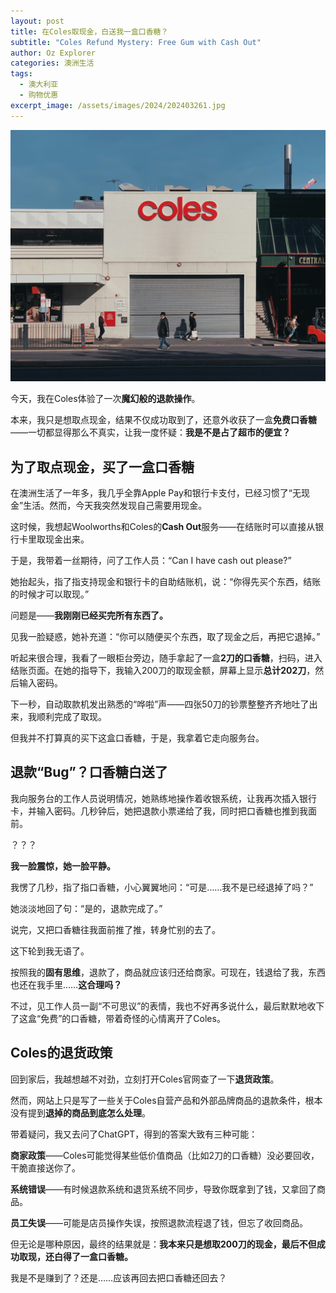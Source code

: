 ```yaml
---
layout: post
title: 在Coles取现金，白送我一盒口香糖？
subtitle: "Coles Refund Mystery: Free Gum with Cash Out"
author: Oz Explorer
categories: 澳洲生活
tags:
  - 澳大利亚
  - 购物优惠
excerpt_image: /assets/images/2024/202403261.jpg
---
```


![20250329](/assets/images/2024/202403261.jpg)

今天，我在Coles体验了一次**魔幻般的退款操作**。

本来，我只是想取点现金，结果不仅成功取到了，还意外收获了一盒**免费口香糖**——一切都显得那么不真实，让我一度怀疑：**我是不是占了超市的便宜？**

## 为了取点现金，买了一盒口香糖

在澳洲生活了一年多，我几乎全靠Apple Pay和银行卡支付，已经习惯了“无现金”生活。然而，今天我突然发现自己需要用现金。

这时候，我想起Woolworths和Coles的**Cash Out**服务——在结账时可以直接从银行卡里取现金出来。

于是，我带着一丝期待，问了工作人员：“Can I have cash out please?”

她抬起头，指了指支持现金和银行卡的自助结账机，说：“你得先买个东西，结账的时候才可以取现。”

问题是——**我刚刚已经买完所有东西了。**

见我一脸疑惑，她补充道：“你可以随便买个东西，取了现金之后，再把它退掉。”

听起来很合理，我看了一眼柜台旁边，随手拿起了一盒**2刀的口香糖**，扫码，进入结账页面。在她的指导下，我输入200刀的取现金额，屏幕上显示**总计202刀**，然后输入密码。

下一秒，自动取款机发出熟悉的“哗啦”声——四张50刀的钞票整整齐齐地吐了出来，我顺利完成了取现。

但我并不打算真的买下这盒口香糖，于是，我拿着它走向服务台。

## 退款“Bug”？口香糖白送了

我向服务台的工作人员说明情况，她熟练地操作着收银系统，让我再次插入银行卡，并输入密码。几秒钟后，她把退款小票递给了我，同时把口香糖也推到我面前。

？？？

**我一脸震惊，她一脸平静。**

我愣了几秒，指了指口香糖，小心翼翼地问：“可是……我不是已经退掉了吗？”

她淡淡地回了句：“是的，退款完成了。”

说完，又把口香糖往我面前推了推，转身忙别的去了。

这下轮到我无语了。

按照我的**固有思维**，退款了，商品就应该归还给商家。可现在，钱退给了我，东西也还在我手里……**这合理吗？**

不过，见工作人员一副“不可思议”的表情，我也不好再多说什么，最后默默地收下了这盒“免费”的口香糖，带着奇怪的心情离开了Coles。


## Coles的退货政策

回到家后，我越想越不对劲，立刻打开Coles官网查了一下**退货政策**。

然而，网站上只是写了一些关于Coles自营产品和外部品牌商品的退款条件，根本没有提到**退掉的商品到底怎么处理**。

带着疑问，我又去问了ChatGPT，得到的答案大致有三种可能：

**商家政策**——Coles可能觉得某些低价值商品（比如2刀的口香糖）没必要回收，干脆直接送你了。

 **系统错误**——有时候退款系统和退货系统不同步，导致你既拿到了钱，又拿回了商品。
 
**员工失误**——可能是店员操作失误，按照退款流程退了钱，但忘了收回商品。

但无论是哪种原因，最终的结果就是：**我本来只是想取200刀的现金，最后不但成功取现，还白得了一盒口香糖。**

我是不是赚到了？还是……应该再回去把口香糖还回去？

